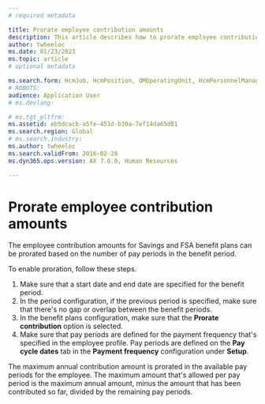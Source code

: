 ```yaml
---
# required metadata

title: Prorate employee contribution amounts
description: This article describes how to prorate employee contribution amounts.
author: twheeloc
ms.date: 01/23/2023
ms.topic: article
# optional metadata

ms.search.form: HcmJob, HcmPosition, OMOperatingUnit, HcmPersonnelManagementWorkspace
# ROBOTS: 
audience: Application User
# ms.devlang: 

# ms.tgt_pltfrm: 
ms.assetid: eb5dcacb-a5fe-451d-b30a-7ef14da65d81
ms.search.region: Global
# ms.search.industry: 
ms.author: twheeloc
ms.search.validFrom: 2016-02-28
ms.dyn365.ops.version: AX 7.0.0, Human Resources

---
```


# Prorate employee contribution amounts

The employee contribution amounts for Savings and FSA benefit plans can be prorated based on the number of pay periods in the benefit period.

To enable proration, follow these steps.

1. Make sure that a start date and end date are specified for the benefit period.
2. In the period configuration, if the previous period is specified, make sure that there's no gap or overlap between the benefit periods.
3. In the benefit plans configuration, make sure that the **Prorate contribution** option is selected.
4. Make sure that pay periods are defined for the payment frequency that's specified in the employee profile. Pay periods are defined on the **Pay cycle dates** tab in the **Payment frequency** configuration under **Setup**.

The maximum annual contribution amount is prorated in the available pay periods for the employee. The maximum amount that's allowed per pay period is the maximum annual amount, minus the amount that has been contributed so far, divided by the remaining pay periods.
